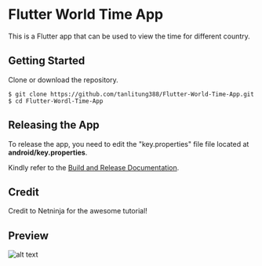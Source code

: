 # Flutter World Time App
This is a Flutter app that can be used to view the time for different country.

## Getting Started
Clone or download the repository.
```
$ git clone https://github.com/tanlitung388/Flutter-World-Time-App.git
$ cd Flutter-Wordl-Time-App
```
## Releasing the App
To release the app, you need to edit the "key.properties" file file located at **android/key.properties**.

Kindly refer to the [Build and Release Documentation](https://flutter.dev/docs/deployment/android).

## Credit
Credit to Netninja for the awesome tutorial!

## Preview
![alt text](https://github.com/tanlitung388/Flutter-Wordl-Time-App/raw/master/worldtime.gif "Preview")
